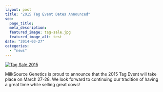 ```yaml
---
layout: post
title: "2015 Tag Event Dates Announced"
seo:
  page_title:
  meta_description:
  featured_image: tag-sale.jpg
  featured_image_alt: test
date: "2014-03-27"
categories: 
  - "news"
---
```


[![Tag Sale 2015](http://milk-source.local/wp-content/uploads/2014/03/Tag-Sale-20152-300x276.jpg)](http://milk-source.local/wp-content/uploads/2014/03/Tag-Sale-20152.jpg)

MilkSource Genetics is proud to announce that the 2015 Tag Event will take place on March 27-28. We look forward to continuing our tradition of having a great time while selling great cows!
